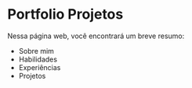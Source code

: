 # Portfolio Projetos

Nessa página web, você encontrará um breve resumo:

- Sobre mim
- Habilidades
- Experiências
- Projetos
